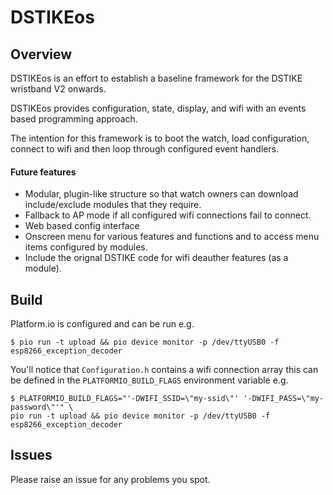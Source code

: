 # DSTIKEos

## Overview
DSTIKEos is an effort to establish a baseline framework for the DSTIKE wristband V2 onwards.

DSTIKEos provides configuration, state, display, and wifi with an events based programming approach.

The intention for this framework is to boot the watch, load configuration, connect to wifi and then loop through configured event handlers.

#### Future features
* Modular, plugin-like structure so that watch owners can download include/exclude modules that they require.
* Fallback to AP mode if all configured wifi connections fail to connect.
* Web based config interface
* Onscreen menu for various features and functions and to access menu items configured by modules.
* Include the orignal DSTIKE code for wifi deauther features (as a module).

## Build

Platform.io is configured and can be run e.g.
```shell
$ pio run -t upload && pio device monitor -p /dev/ttyUSB0 -f esp8266_exception_decoder
```

You'll notice that `Configuration.h` contains a wifi connection array this can be defined in the `PLATFORMIO_BUILD_FLAGS` environment variable e.g.
```shell
$ PLATFORMIO_BUILD_FLAGS="'-DWIFI_SSID=\"my-ssid\"' '-DWIFI_PASS=\"my-password\"'" \
pio run -t upload && pio device monitor -p /dev/ttyUSB0 -f esp8266_exception_decoder
```

## Issues
Please raise an issue for any problems you spot.